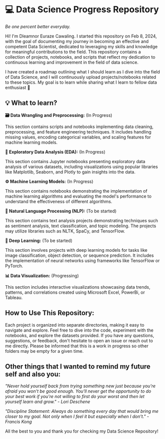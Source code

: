 # 💻 Data Science Progress Repository
_Be one percent better everyday._

Hi! I'm Dleamnor Euraze Cawaling. I started this repository on Feb 8, 2024, with the goal of documenting my journey in becoming an effective and competent Data Scientist, dedicated to leveraging my skills and knowledge for meaningful contributions to the field. This repository contains a collection of projects, notebooks, and scripts that reflect my dedication to continuous learning and improvement in the field of data science.

I have created a roadmap outlining what I should learn as I dive into the field of Data Science, and I will continuously upload projects/notebooks related to these topics. My goal is to learn while sharing what I learn to fellow data enthusiast 🤝

## 💡 What to learn?

**🗃️ Data Wrangling and Preprocessing:** (In Progress)

This section contains scripts and notebooks implementing data cleaning, preprocessing, and feature engineering techniques. It includes handling missing values, encoding categorical variables, and scaling features for machine learning models.

**🔎 Exploratory Data Analysis (EDA):** (In Progress)

This section contains Jupyter notebooks presenting exploratory data analysis of various datasets, including visualizations using popular libraries like Matplotlib, Seaborn, and Plotly to gain insights into the data.

**⚙️ Machine Learning Models:** (In Progress)

This section contains notebooks demonstrating the implementation of machine learning algorithms and evaluating the model's performance to understand the effectiveness of different algorithms.

**📝 Natural Language Processing (NLP):** (To be started)

This section contains text analysis projects demonstrating techniques such as sentiment analysis, text classification, and topic modeling. The projects may utilize libraries such as NLTK, SpaCy, and TensorFlow.

**🤖 Deep Learning:** (To be started)

This section involves projects with deep learning models for tasks like image classification, object detection, or sequence prediction. It includes the implementation of neural networks using frameworks like TensorFlow or PyTorch.

**📊 Data Visualization:** (Progressing)

This section includes interactive visualizations showcasing data trends, patterns, and correlations created using Microsoft Excel, PowerBi, or Tableau.

## How to Use This Repository:
Each project is organized into separate directories, making it easy to navigate and explore.
Feel free to dive into the code, experiment with the notebooks, and explore the datasets provided. If you have any questions, suggestions, or feedback, don't hesitate to open an issue or reach out to me directly. Please be informed that this is a work in progress so other folders may be empty for a given time. 

## Other things that I wanted to remind my future self and also you:
*"Never hold yourself back from trying something new just because you're afraid you won't be good enough. You'll never get the opportunity to do your best work if you're not willing to first do your worst and then let yourself learn and grow." - Lori Deschene*

*"Discipline Statement: Always do something every day that would bring me closer to my goal. Not only when I feel it but especially when I don’t." - Francis Kong*

All the best to you and thank you for checking my Data Science Repository! 
